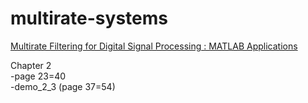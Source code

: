 # multirate-systems

[Multirate Filtering for Digital Signal Processing : MATLAB Applications](http://firasaboulatif.free.fr/index_files/gaidaa%20book/Digital%20Signal%20Processing/Multirate%20Filtering.pdf)

Chapter 2<br>
-page 23=40 <br>
   -demo_2_3 (page 37=54)
